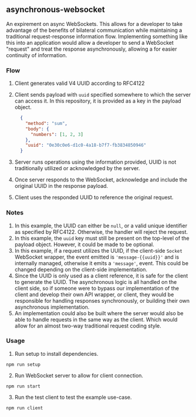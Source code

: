 ## asynchronous-websocket

An expirement on async WebSockets. This allows for a developer to take advantage of the benefits of bilateral communication while maintaining a traditional request-response information flow. Implementing something like this into an application would allow a developer to send a WebSocket "request" and treat the response asynchronously, allowing a for easier continuity of information. 

### Flow 
1. Client generates valid V4 UUID according to RFC4122
2. Client sends payload with `uuid` specified somewhere to which the server can access it. In this repository, it is provided as a key in the payload object.
    
    ```json
      {
        "method": "sum",
        "body": {
          "numbers": [1, 2, 3]
        },
        "uuid": "0e30c0e6-d1c0-4a18-b7f7-fb3834850946"
      }
    ```
3. Server runs operations using the information provided, UUID is not traditionally utilized or acknowledged by the server.
4. Once server responds to the WebSocket, acknowledge and include the original UUID in the response payload. 
5. Client uses the responded UUID to reference the original request.

### Notes
1. In this example, the UUID can either be `null`, or a valid unique identifier as specified by RFC4122. Otherwise, the handler will reject the request.
2. In this example, the `uuid` key must still be present on the top-level of the payload object. However, it could be made to be optional.
3. In this example, if a request utilizes the UUID, if the client-side `Socket` WebSocket wrapper, the event emitted is `'message-{{uuid}}'` and is internally managed, otherwise it emits a `'message'`, event. This could be changed depending on the client-side implementation.
4. Since the UUID is only used as a client reference, it is safe for the client to generate the UUID. The asynchronous logic is all handled on the client side, so if someone were to bypass our implementation of the client and develop their own API wrapper, or client, they would be responsible for handling responses synchronously, or building their own asynchronous implementation.
5. An implementation could also be built where the server would also be able to handle requests in the same way as the client. Which would allow for an almost two-way traditional request coding style.


### Usage
1. Run setup to install dependencies.

`npm run setup`

2. Run WebSocket server to allow for client connection.

`npm run start`

3. Run the test client to test the example use-case.

`npm run client`